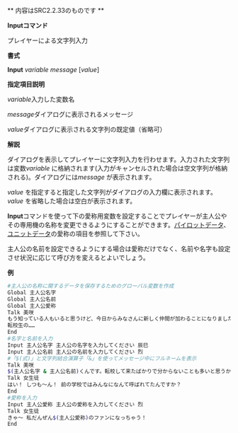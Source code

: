 ** 内容はSRC2.2.33のものです **

**Inputコマンド**

プレイヤーによる文字列入力

**書式**

**Input** *variable* *message* [*value*]

**指定項目説明**

*variable*入力した変数名

*message*ダイアログに表示されるメッセージ

*value*ダイアログに表示される文字列の既定値（省略可）

**解説**

ダイアログを表示してプレイヤーに文字列入力を行わせます。入力された文字列は変数*variable* に格納されます(入力がキャンセルされた場合は空文字列が格納される)。ダイアログには*message* が表示されます。

*value* を指定すると指定した文字列がダイアログの入力欄に表示されます。*value* を省略した場合は空白が表示されます。

**Input**コマンドを使って下の愛称用変数を設定することでプレイヤーが主人公やその専用機の名称を変更できるようにすることができます。[パイロットデータ](パイロットデータ.md)、[ユニットデータ](ユニットデータ.md)の愛称の項目を参照して下さい。

主人公の名前を設定できるようにする場合は愛称だけでなく、名前や名字も設定させ状況に応じて呼び方を変えるとよいでしょう。

**例**
```sh
#主人公の名称に関するデータを保存するためのグローバル変数を作成
Global 主人公名字
Global 主人公名前
Global 主人公愛称
Talk 美咲
もう知っている人もいると思うけど、今日からみなさんに新しく仲間が加わることになりました。
転校生の……
End
#名字と名前を入力
Input 主人公名字 主人公の名字を入力してください 辰巳
Input 主人公名前 主人公の名前を入力してください 烈
#「$(式)」と文字列結合演算子「&」を使ってメッセージ中にフルネームを表示
Talk 美咲
$(主人公名字 & 主人公名前)くんです。転校して来たばかりで分からないことも多いと思うからみなさん仲良くしてあげてね
Talk 女生徒
はい！ しつも～ん！ 前の学校ではみんなになんて呼ばれてたんですか？
End
#愛称を入力
Input 主人公愛称 主人公の愛称を入力してください 烈
Talk 女生徒
きゃ～ 私だんぜん$(主人公愛称)のファンになっちゃう！
End
```

